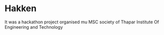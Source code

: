 # Hakken

It was a hackathon project organised mu MSC society of Thapar Institute Of Engineering and Technology
